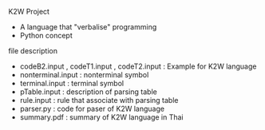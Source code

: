 K2W Project

- A language that "verbalise" programming
- Python concept

file description

- codeB2.input , codeT1.input , codeT2.input : Example for K2W language
- nonterminal.input : nonterminal symbol 
- terminal.input : terminal symbol
- pTable.input : description of parsing table 
- rule.input : rule that associate with parsing table
- parser.py : code for paser of K2W language
- summary.pdf : summary of K2W language in Thai